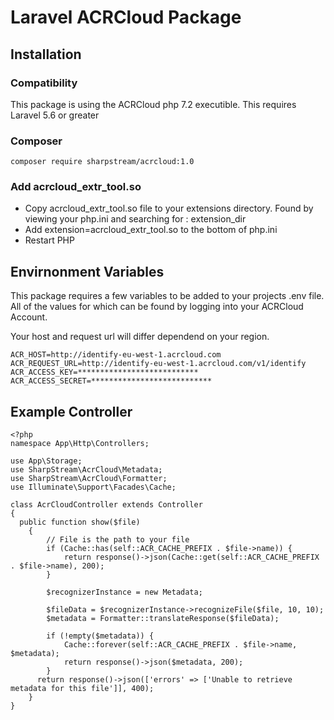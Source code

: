 # Laravel ACRCloud Package

## Installation

### Compatibility

This package is using the ACRCloud php 7.2 executible.
This requires Laravel 5.6 or greater

### Composer

```
composer require sharpstream/acrcloud:1.0
```

### Add acrcloud_extr_tool.so
* Copy acrcloud_extr_tool.so file to your extensions directory. Found by viewing your php.ini and searching for : extension_dir
* Add extension=acrcloud_extr_tool.so to the bottom of php.ini
* Restart PHP

## Envirnonment Variables
This package requires a few variables to be added to your projects .env file. All of the values for which can be found by logging into your ACRCloud Account.

Your host and request url will differ dependend on your region.

```
ACR_HOST=http://identify-eu-west-1.acrcloud.com
ACR_REQUEST_URL=http://identify-eu-west-1.acrcloud.com/v1/identify
ACR_ACCESS_KEY=***************************
ACR_ACCESS_SECRET=***************************
```

## Example Controller

```
<?php
namespace App\Http\Controllers;

use App\Storage;
use SharpStream\AcrCloud\Metadata;
use SharpStream\AcrCloud\Formatter;
use Illuminate\Support\Facades\Cache;

class AcrCloudController extends Controller
{
  public function show($file)
    {
        // File is the path to your file
        if (Cache::has(self::ACR_CACHE_PREFIX . $file->name)) {
            return response()->json(Cache::get(self::ACR_CACHE_PREFIX . $file->name), 200);
        }
        
        $recognizerInstance = new Metadata;

        $fileData = $recognizerInstance->recognizeFile($file, 10, 10);
        $metadata = Formatter::translateResponse($fileData);

        if (!empty($metadata)) {
            Cache::forever(self::ACR_CACHE_PREFIX . $file->name, $metadata);
            return response()->json($metadata, 200);
        }
      return response()->json(['errors' => ['Unable to retrieve metadata for this file']], 400);
    }
}
```




